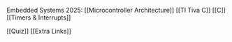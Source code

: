Embedded Systems 2025:
[[Microcontroller Architecture]]
[[TI Tiva C]]
[[C]]
[[Timers & Interrupts]]




[[Quiz]]
[[Extra Links]]

